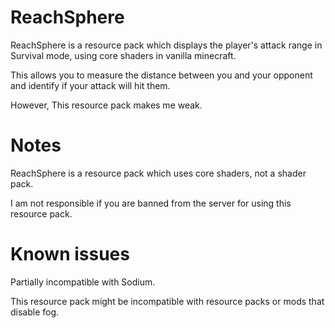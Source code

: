 # ReachSphere
ReachSphere is a resource pack which displays the player's attack range in Survival mode, using core shaders in vanilla minecraft.

This allows you to measure the distance between you and your opponent and identify if your attack will hit them.

However, This resource pack makes me weak.
# Notes
ReachSphere is a resource pack which uses core shaders, not a shader pack.

I am not responsible if you are banned from the server for using this resource pack.
# Known issues
Partially incompatible with Sodium.

This resource pack might be incompatible with resource packs or mods that disable fog.
